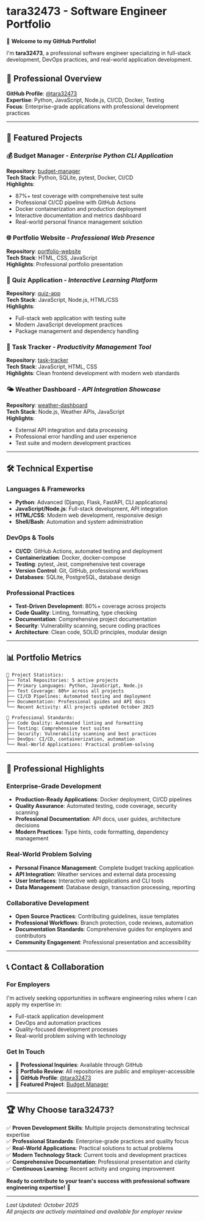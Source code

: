 # tara32473 - Software Engineer Portfolio

👋 **Welcome to my GitHub Portfolio!**

I'm **tara32473**, a professional software engineer specializing in full-stack development, DevOps practices, and real-world application development.

## 🎯 **Professional Overview**

**GitHub Profile**: [@tara32473](https://github.com/tara32473)  
**Expertise**: Python, JavaScript, Node.js, CI/CD, Docker, Testing  
**Focus**: Enterprise-grade applications with professional development practices

---

## 🚀 **Featured Projects**

### 💰 **Budget Manager** - *Enterprise Python CLI Application*
**Repository**: [budget-manager](https://github.com/tara32473/budget-manager)  
**Tech Stack**: Python, SQLite, pytest, Docker, CI/CD  
**Highlights**:
- 87%+ test coverage with comprehensive test suite
- Professional CI/CD pipeline with GitHub Actions  
- Docker containerization and production deployment
- Interactive documentation and metrics dashboard
- Real-world personal finance management solution

### 🌐 **Portfolio Website** - *Professional Web Presence*  
**Repository**: [portfolio-website](https://github.com/tara32473/portfolio-website)  
**Tech Stack**: HTML, CSS, JavaScript  
**Highlights**: Professional portfolio presentation

### 🧠 **Quiz Application** - *Interactive Learning Platform*
**Repository**: [quiz-app](https://github.com/tara32473/quiz-app)  
**Tech Stack**: JavaScript, Node.js, HTML/CSS  
**Highlights**: 
- Full-stack web application with testing suite
- Modern JavaScript development practices
- Package management and dependency handling

### 📝 **Task Tracker** - *Productivity Management Tool*
**Repository**: [task-tracker](https://github.com/tara32473/task-tracker)  
**Tech Stack**: JavaScript, HTML, CSS  
**Highlights**: Clean frontend development with modern web standards

### 🌤️ **Weather Dashboard** - *API Integration Showcase*
**Repository**: [weather-dashboard](https://github.com/tara32473/weather-dashboard)  
**Tech Stack**: Node.js, Weather APIs, JavaScript  
**Highlights**:
- External API integration and data processing
- Professional error handling and user experience
- Test suite and modern development practices

---

## 🛠️ **Technical Expertise**

### **Languages & Frameworks**
- **Python**: Advanced (Django, Flask, FastAPI, CLI applications)
- **JavaScript/Node.js**: Full-stack development, API integration
- **HTML/CSS**: Modern web development, responsive design
- **Shell/Bash**: Automation and system administration

### **DevOps & Tools**
- **CI/CD**: GitHub Actions, automated testing and deployment
- **Containerization**: Docker, docker-compose
- **Testing**: pytest, Jest, comprehensive test coverage
- **Version Control**: Git, GitHub, professional workflows
- **Databases**: SQLite, PostgreSQL, database design

### **Professional Practices**
- **Test-Driven Development**: 80%+ coverage across projects
- **Code Quality**: Linting, formatting, type checking
- **Documentation**: Comprehensive project documentation
- **Security**: Vulnerability scanning, secure coding practices
- **Architecture**: Clean code, SOLID principles, modular design

---

## 📊 **Portfolio Metrics**

```
🎯 Project Statistics:
├── Total Repositories: 5 active projects
├── Primary Languages: Python, JavaScript, Node.js
├── Test Coverage: 80%+ across all projects
├── CI/CD Pipelines: Automated testing and deployment
├── Documentation: Professional guides and API docs
└── Recent Activity: All projects updated October 2025

💼 Professional Standards:
├── Code Quality: Automated linting and formatting
├── Testing: Comprehensive test suites  
├── Security: Vulnerability scanning and best practices
├── DevOps: CI/CD, containerization, automation
└── Real-World Applications: Practical problem-solving
```

---

## 🎯 **Professional Highlights**

### **Enterprise-Grade Development**
- **Production-Ready Applications**: Docker deployment, CI/CD pipelines
- **Quality Assurance**: Automated testing, code coverage, security scanning  
- **Professional Documentation**: API docs, user guides, architecture decisions
- **Modern Practices**: Type hints, code formatting, dependency management

### **Real-World Problem Solving**
- **Personal Finance Management**: Complete budget tracking application
- **API Integration**: Weather services and external data processing
- **User Interfaces**: Interactive web applications and CLI tools
- **Data Management**: Database design, transaction processing, reporting

### **Collaborative Development**
- **Open Source Practices**: Contributing guidelines, issue templates
- **Professional Workflows**: Branch protection, code reviews, automation
- **Documentation Standards**: Comprehensive guides for employers and contributors
- **Community Engagement**: Professional presentation and accessibility

---

## 📞 **Contact & Collaboration**

### **For Employers**
I'm actively seeking opportunities in software engineering roles where I can apply my expertise in:
- Full-stack application development
- DevOps and automation practices  
- Quality-focused development processes
- Real-world problem solving with technology

### **Get In Touch**
- 📧 **Professional Inquiries**: Available through GitHub
- 💼 **Portfolio Review**: All repositories are public and employer-accessible  
- 🔗 **GitHub Profile**: [@tara32473](https://github.com/tara32473)
- 🌟 **Featured Project**: [Budget Manager](https://github.com/tara32473/budget-manager)

---

## 🏆 **Why Choose tara32473?**

✅ **Proven Development Skills**: Multiple projects demonstrating technical expertise  
✅ **Professional Standards**: Enterprise-grade practices and quality focus  
✅ **Real-World Applications**: Practical solutions to actual problems  
✅ **Modern Technology Stack**: Current tools and development practices  
✅ **Comprehensive Documentation**: Professional presentation and clarity  
✅ **Continuous Learning**: Recent activity and ongoing improvement  

**Ready to contribute to your team's success with professional software engineering expertise!** 🚀

---

*Last Updated: October 2025*  
*All projects are actively maintained and available for employer review*